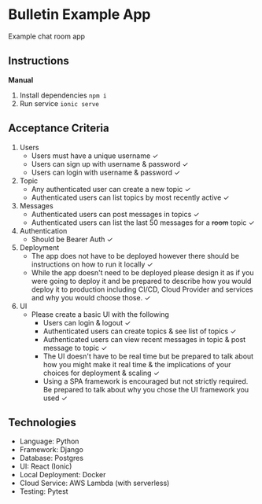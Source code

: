 Bulletin Example App
====================

Example chat room app


Instructions
------------

**Manual**

1. Install dependencies `npm i`
2. Run service `ionic serve`


Acceptance Criteria
-------------------

1. Users
    * Users must have a unique username ✓
    * Users can sign up with username & password ✓
    * Users can login with username & password ✓
2. Topic
    * Any authenticated user can create a new topic ✓
    * Authenticated users can list topics by most recently active ✓
3. Messages
    * Authenticated users can post messages in topics ✓
    * Authenticated users can list the last 50 messages for a ~~room~~ topic ✓
4. Authentication
    * Should be Bearer Auth ✓
5. Deployment
    * The app does not have to be deployed however there should be instructions on how to run it locally ✓
    * While the app doesn't need to be deployed please design it as if you were going to deploy it and be prepared to describe how you would deploy it to production including CI/CD, Cloud Provider and services and why you would choose those. ✓
6. UI
    * Please create a basic UI with the following
        * Users can login & logout ✓
        * Authenticated users can create topics & see list of topics ✓
        * Authenticated users can view recent messages in topic & post message to topic ✓
        * The UI doesn't have to be real time but be prepared to talk about how you might make it real time & the implications of your choices for deployment & scaling ✓
        * Using a SPA framework is encouraged but not strictly required. Be prepared to talk about why you chose the UI framework you used ✓
        
        
Technologies
------------

- Language: Python
- Framework: Django
- Database: Postgres
- UI: React (Ionic)
- Local Deployment: Docker
- Cloud Service: AWS Lambda (with serverless)
- Testing: Pytest
